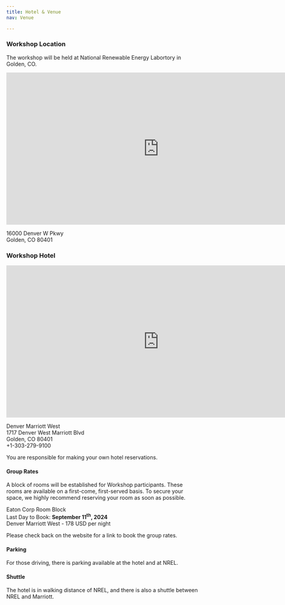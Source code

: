 ```yaml
---
title: Hotel & Venue
nav: Venue

---
```

### Workshop Location

The workshop will be held at National Renewable Energy Labortory in Golden, CO.

<iframe src="https://www.google.com/maps/embed?pb=!1m18!1m12!1m3!1d24541.951891184624!2d-105.16098424999998!3d39.7454013!2m3!1f0!2f0!3f0!3m2!1i1024!2i768!4f13.1!3m3!1m2!1s0x876b845868f27bd7%3A0xb373d6a5f609fa5d!2sNREL%20-%20Science%20and%20Technology%20Facility!5e0!3m2!1sen!2sus!4v1724274202156!5m2!1sen!2sus&z=20" width="800" height="400" style="border:0;" allowfullscreen="" loading="lazy" referrerpolicy="no-referrer-when-downgrade"></iframe>

16000 Denver W Pkwy  
Golden, CO 80401




### Workshop Hotel

<iframe src="https://www.google.com/maps/embed?pb=!1m18!1m12!1m3!1d20638.35034974265!2d-105.16133091516596!3d39.7416919022771!2m3!1f0!2f0!3f0!3m2!1i1024!2i768!4f13.1!3m3!1m2!1s0x876b845ca799f307%3A0xddf961a2492b636f!2sDenver%20Marriott%20West!5e0!3m2!1sen!2sus!4v1724278564678!5m2!1sen!2sus&z=20" width="800" height="400" style="border:0;" allowfullscreen="" loading="lazy" referrerpolicy="no-referrer-when-downgrade"></iframe>

Denver Marriott West  
1717 Denver West Marriott Blvd  
Golden, CO 80401  
+1-303-279-9100  

You are responsible for making your own hotel reservations.

#### Group Rates

A block of rooms will be established for Workshop participants. These rooms are available on a first-come, first-served basis. To secure your space, we highly recommend reserving your room as soon as possible.  

Eaton Corp Room Block  
Last Day to Book: **September 11<sup>th</sup>, 2024**  
Denver Marriott West - 178 USD per night  
  
Please check back on the website for a link to book the group rates.

<!-- [Book your group rate for Eaton Corp Room Block](https://www.marriott.com/event-reservations/reservation-link.mi?id=1679329669852&key=GRP&app=resvlink) -->

#### Parking
For those driving, there is parking available at the hotel and at NREL.

#### Shuttle
The hotel is in walking distance of NREL, and there is also a shuttle between NREL and Marriott.

<!-- <iframe
  src="https://maps.app.goo.gl/JCn8PnFXuW3jhqYa7"
  width="800"
  height="400"
  style="border:0;"
  allowfullscreen=""
  loading="lazy"
></iframe> -->
